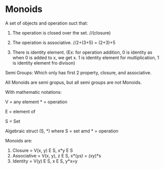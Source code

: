 # Monoids

A set of objects and operation suct that:

1) The operation is closed over the set.  //(closure)

2) The operation is associative.  //2+(3+5) = (2+3)+5

3) There is identity element. (Ex: for operation addition, 0 is identity as when 0 is added to x, we get x. 1 is identity element for multiplication, 1 is identity element fro divison)


Semi Groups:
Which only has first 2 property, closure, and associative.

All Monoids are semi gropus, but all semi groups are not Monoids.

With mathematic notations:

V = any element   * = operation

E = element of

S = Set

Algebraic struct (S, *) where S = set amd * = operation

Monoids are:
1) Closure      = V(x, y) E S, x*y E S
2) Associative  = V(x, y), z E S, x*(y*s) = (x*y)*s
3) Identity     = V(y) E S, x E S, y*x=y  

